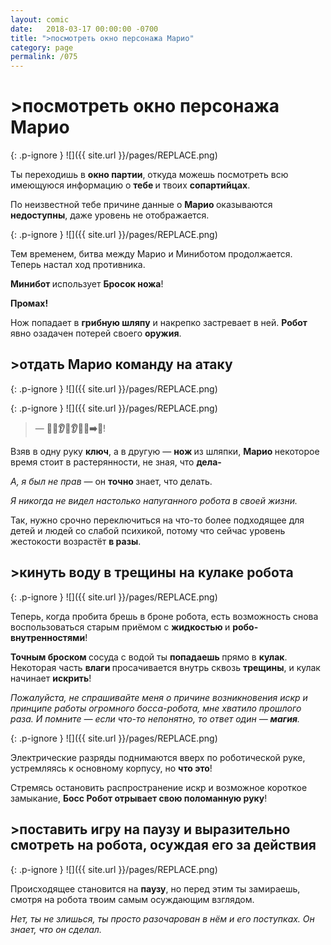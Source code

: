 ```yaml
---
layout: comic
date:   2018-03-17 00:00:00 -0700
title: ">посмотреть окно персонажа Марио"
category: page
permalink: /075
---
```

# >посмотреть окно персонажа Марио

{: .p-ignore }
![]({{ site.url }}/pages/REPLACE.png)

Ты переходишь в <strong>окно партии</strong>, откуда можешь посмотреть всю имеющуюся информацию о <strong>тебе </strong>и твоих <strong>сопартийцах</strong>.

По неизвестной тебе причине данные о <strong>Марио </strong>оказываются <strong>недоступны</strong>, даже уровень не отображается.

{: .p-ignore }
![]({{ site.url }}/pages/REPLACE.png)

Тем временем, битва между Марио и Миниботом продолжается. Теперь настал ход противника.

<strong>Минибот </strong>использует <strong>Бросок ножа</strong>! 

<strong>Промах!</strong>

Нож попадает в <strong>грибную шляпу</strong> и накрепко застревает в ней. <strong>Робот </strong>явно озадачен потерей своего <strong>оружия</strong>.

## >отдать Марио команду на атаку

{: .p-ignore }
![]({{ site.url }}/pages/REPLACE.png)

{: .p-ignore }
![]({{ site.url }}/pages/REPLACE.png)

<blockquote>— <strong>🔧✊👂😬👂✊🔪➡</strong>️🤖!</blockquote>

Взяв в одну руку <strong>ключ</strong>, а в другую — <strong>нож </strong>из шляпки, <strong>Марио </strong>некоторое время стоит в растерянности, не зная, что <strong>дела-</strong>

<em>А, я был не прав</em> — он <strong>точно </strong>знает, что делать.

<em>Я никогда не видел настолько напуганного робота в своей жизни.</em>

Так, нужно срочно переключиться на что-то более подходящее для детей и людей со слабой психикой, потому что сейчас уровень жестокости возрастёт <strong>в разы</strong>.

## >кинуть воду в трещины на кулаке робота

{: .p-ignore }
![]({{ site.url }}/pages/REPLACE.png)

Теперь, когда пробита брешь в броне робота, есть возможность снова воспользоваться старым приёмом с <strong>жидкостью </strong>и <strong>робо-внутренностями</strong>!

<strong>Точным броском </strong>сосуда с водой ты <strong>попадаешь </strong>прямо в <strong>кулак</strong>. Некоторая часть <strong>влаги </strong>просачивается внутрь сквозь <strong>трещины</strong>, и кулак начинает <strong>искрить</strong>!

<em>Пожалуйста, не спрашивайте меня о причине возникновения искр и принципе работы огромного босса-робота, мне хватило прошлого раза. И помните — если что-то непонятно, то ответ один — <strong>магия</strong>.</em>

{: .p-ignore }
![]({{ site.url }}/pages/REPLACE.png)

Электрические разряды поднимаются вверх по роботической руке, устремляясь к основному корпусу, но <strong>что это</strong>!

Стремясь остановить распространение искр и возможное короткое замыкание, <strong>Босс Робот отрывает свою поломанную руку</strong>!

## >поставить игру на паузу и выразительно смотреть на робота, осуждая его за действия

{: .p-ignore }
![]({{ site.url }}/pages/REPLACE.png)

Происходящее становится на <strong>паузу</strong>, но перед этим ты замираешь, смотря на робота твоим самым осуждающим взглядом. 

<em>Нет, ты не злишься, ты просто разочарован в нём и его поступках. Он знает, что он сделал.</em>
